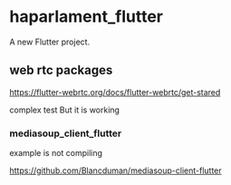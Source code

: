 # haparlament_flutter

A new Flutter project.

## web rtc packages ##

https://flutter-webrtc.org/docs/flutter-webrtc/get-stared

complex test 
But it is working 


### mediasoup_client_flutter ###

example is not compiling 

https://github.com/Blancduman/mediasoup-client-flutter